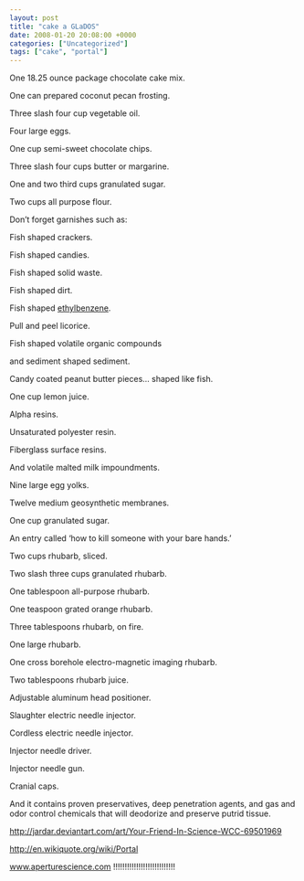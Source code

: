 ```yaml
---
layout: post
title: "cake a GLaDOS"
date: 2008-01-20 20:08:00 +0000
categories: ["Uncategorized"]
tags: ["cake", "portal"]
---
```


One 18.25 ounce package chocolate cake mix.

One can prepared coconut pecan frosting.

Three slash four cup vegetable oil.

Four large eggs.

One cup semi-sweet chocolate chips.

Three slash four cups butter or margarine.

One and two third cups granulated sugar.

Two cups all purpose flour.

Don’t forget garnishes such as:

Fish shaped crackers.

Fish shaped candies.

Fish shaped solid waste.

Fish shaped dirt.

Fish shaped [ethylbenzene](http://www.atsdr.cdc.gov/tfacts110.html).

Pull and peel licorice.

Fish shaped volatile organic compounds

and sediment shaped sediment.

Candy coated peanut butter pieces… shaped like fish.

One cup lemon juice.

Alpha resins.

Unsaturated polyester resin.

Fiberglass surface resins.

And volatile malted milk impoundments.

Nine large egg yolks.

Twelve medium geosynthetic membranes.

One cup granulated sugar.

An entry called ‘how to kill someone with your bare hands.’

Two cups rhubarb, sliced.

Two slash three cups granulated rhubarb.

One tablespoon all-purpose rhubarb.

One teaspoon grated orange rhubarb.

Three tablespoons rhubarb, on fire.

One large rhubarb.

One cross borehole electro-magnetic imaging rhubarb.

Two tablespoons rhubarb juice.

Adjustable aluminum head positioner.

Slaughter electric needle injector.

Cordless electric needle injector.

Injector needle driver.

Injector needle gun.

Cranial caps.

And it contains proven preservatives, deep penetration agents, and gas and odor control chemicals that will deodorize and preserve putrid tissue.

http://jardar.deviantart.com/art/Your-Friend-In-Science-WCC-69501969

http://en.wikiquote.org/wiki/Portal

www.aperturescience.com !!!!!!!!!!!!!!!!!!!!!!!!!!!